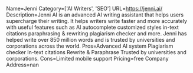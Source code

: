 Name=Jenni
Category=['AI Writers', 'SEO']
URL=https://jenni.ai/
Description=Jenni AI is an advanced AI writing assistant that helps users supercharge their writing. It helps writers write faster and more accurately with useful features such as AI autocomplete customized styles in-text citations paraphrasing & rewriting plagiarism checker and more. Jenni has helped write over 850 million words and is trusted by universities and corporations across the world.
Pros=Advanced AI system Plagiarism checker In-text citations Rewrite & Paraphrase Trusted by universities and corporations.
Cons=Limited mobile support
Pricing=free
Company Address=nan
